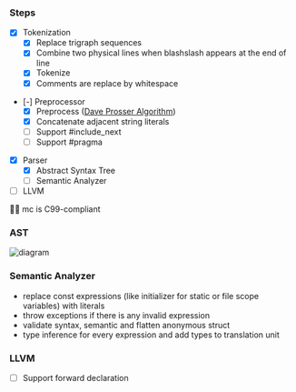 ### Steps

- [x] Tokenization
  - [x] Replace trigraph sequences
  - [x] Combine two physical lines when blashslash appears at the end of line
  - [x] Tokenize
  - [x] Comments are replace by whitespace
- [-] Preprocessor
  - [x] Preprocess ([Dave Prosser Algorithm](https://www.spinellis.gr/blog/20060626/))
  - [x] Concatenate adjacent string literals
  - [ ] Support #include_next
  - [ ] Support #pragma
- [x] Parser
  - [x] Abstract Syntax Tree
  - [ ] Semantic Analyzer
- [ ] LLVM

✍🏼 mc is C99-compliant

### AST

![diagram](https://i.imgur.com/tqpvDdb.png)

### Semantic Analyzer

- replace const expressions (like initializer for static or file scope variables) with literals
- throw exceptions if there is any invalid expression
- validate syntax, semantic and flatten anonymous struct
- type inference for every expression and add types to translation unit

### LLVM

- [ ] Support forward declaration
